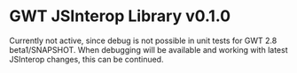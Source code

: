 
GWT JSInterop Library v0.1.0
===========

Currently not active, since debug is not possible in unit tests for GWT 2.8 beta1/SNAPSHOT.
When debugging will be available and working with latest JSInterop changes, this can be continued.
